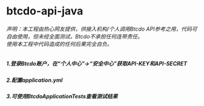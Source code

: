 # btcdo-api-java

###### 声明：本工程由热心网友提供，供接入机构/个人调用Btcdo API参考之用，代码可自由使用，但未经全面测试，Btcdo不承担任何连带责任。<br>使用本工程中代码造成的任何后果完全自负。

##### 1.登录Btcdo账户，在“个人中心”→“安全中心”获取API-KEY和API-SECRET

##### 2.配置application.yml

##### 3.可使用BtcdoApplicationTests查看测试结果 
